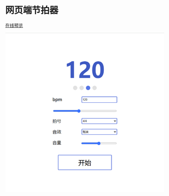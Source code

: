# 网页端节拍器

[在线预览](https://bili345679.github.io/metronome/index.html)

![预览图](https://github.com/Bili345679/metronome/blob/main/preview.png)